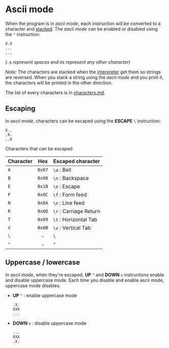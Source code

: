# Ascii mode

When the program is in *ascii mode*, each instruction will be converted to a character and [stacked](stack.md). The *ascii mode* can be enabled or disabled using the `"` instruction:
```
X.X
...
...
```
*(`.`s represent spaces and `X`s represent any other character)*

*Note:* The characters are stacked when the [interpreter](interpreter.md) get them so strings are reversed. When you stack a string using the *ascii mode* and you print it, the characters will be printed in the other direction.

The list of every characters is in [characters.md](characters.md).


## Escaping

In *ascii mode*, characters can be escaped using the **ESCAPE** `\` instruction:
```
X..
.X.
..X
```

Characters that can be escaped

|Character|Hex   |Escaped character      |
|---------|:----:|-----------------------|
|`A`      |`0x07`|`\a` : Bell            |
|`B`      |`0x08`|`\n` : Backspace       |
|`E`      |`0x1B`|`\e` : Escape          |
|`F`      |`0x0C`|`\f` : Form feed       |
|`N`      |`0x0A`|`\n` : Line feed       |
|`R`      |`0x0D`|`\r` : Carriage Return |
|`T`      |`0x09`|`\t` : Horizontal Tab  |
|`V`      |`0x0B`|`\v` : Vertical Tab    |
|`\`      |-     |`\`                    |
|`"`      |-     |`"`                    |



## Uppercase / lowercase

In *ascii mode*, when they're escaped, **UP** `^` and **DOWN** `v` instructions enable and disable uppercase mode. Each time you disable and enable ascii mode, uppercase mode disables.

  - **UP** `^` : enable uppercase mode
    ```
    .X.
    XXX
    ...
    ```
  - **DOWN** `v` : disable uppercase mode
    ```
    ...
    XXX
    .X.
    ```
